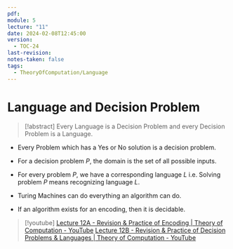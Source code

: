 ```yaml
---
pdf: 
module: 5
lecture: "11"
date: 2024-02-08T12:45:00
version:
  - TOC-24
last-revision: 
notes-taken: false
tags:
  - TheoryOfComputation/Language
---
```

# Language and Decision Problem

> [!abstract] 
> Every Language is a Decision Problem and every Decision Problem is a Language.

- Every  Problem which has a Yes or No solution is a decision problem.
- For a decision problem $P$, the domain is the set of all possible inputs.
- For every problem $P$, we have a corresponding language $L$ i.e. Solving problem $P$ means recognizing language $L$.
- Turing Machines can do everything an algorithm can do.

- If an algorithm exists for an encoding, then it is decidable.

> [!youtube] 
> [Lecture 12A - Revision & Practice of Encoding | Theory of Computation - YouTube](https://www.youtube.com/watch?v=ANSUUhODesk)
> [Lecture 12B - Revision & Practice of Decision Problems & Languages | Theory of Computation - YouTube](https://www.youtube.com/watch?v=xtcnBafWI20)



